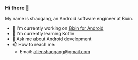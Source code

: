 ### Hi there 👋

My name is shaogang, an Android software engineer at Bixin.

- 🔭  I'm currently working on [Bixin for Android](https://www.bxapp.cn/)
- 🌱  I'm currently learning Kotlin
- 💬  Ask me about Android development
- 📫  How to reach me: 
  * Email: allenshaogang@gmail.com
  
